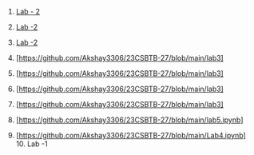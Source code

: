 
1. <a href ="https://github.com/Akshay3306/23CSBTB-27/blob/main/LAB2.ipynb">Lab - 2</a>
2. <a href ="https://github.com/Akshay3306/23CSBTB-27/blob/main/BFS.ipynb"> Lab -2 </a>
3. <a href ="https://github.com/Akshay3306/23CSBTB-27/blob/main/Untitled6.ipynb"> Lab -2</a>

4. [https://github.com/Akshay3306/23CSBTB-27/blob/main/lab3]
5. [https://github.com/Akshay3306/23CSBTB-27/blob/main/lab3]
6. [https://github.com/Akshay3306/23CSBTB-27/blob/main/lab3]
7. [https://github.com/Akshay3306/23CSBTB-27/blob/main/lab3]

8. [https://github.com/Akshay3306/23CSBTB-27/blob/main/lab5.ipynb]
9. [https://github.com/Akshay3306/23CSBTB-27/blob/main/Lab4.ipynb]
10.<a herf="https://github.com/Akshay3306/23CSBTB-27/blob/main/LAB_1.ipynb"> Lab -1 </a>
